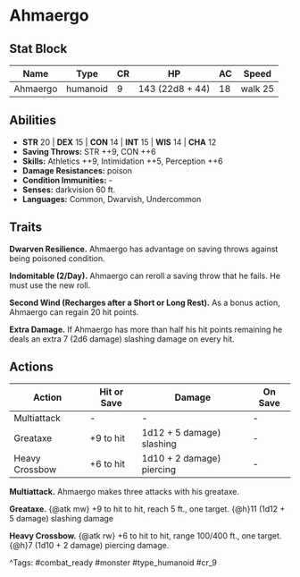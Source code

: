 # Ahmaergo

## Stat Block

| Name | Type | CR | HP | AC | Speed |
|------|------|----|----|----|-------|
| Ahmaergo | humanoid | 9 | 143 (22d8 + 44) | 18 | walk 25 |

## Abilities

- **STR** 20 | **DEX** 15 | **CON** 14 | **INT** 15 | **WIS** 14 | **CHA** 12
- **Saving Throws:** STR ++9, CON ++6  
- **Skills:** Athletics ++9, Intimidation ++5, Perception ++6  
- **Damage Resistances:** poison  
- **Condition Immunities:** -  
- **Senses:** darkvision 60 ft.  
- **Languages:** Common, Dwarvish, Undercommon

## Traits

**Dwarven Resilience.** Ahmaergo has advantage on saving throws against being poisoned condition.

**Indomitable (2/Day).** Ahmaergo can reroll a saving throw that he fails. He must use the new roll.

**Second Wind (Recharges after a Short or Long Rest).** As a bonus action, Ahmaergo can regain 20 hit points.

**Extra Damage.** If Ahmaergo has more than half his hit points remaining he deals an extra 7 (2d6 damage) slashing damage on every hit.


## Actions

| Action | Hit or Save | Damage | On Save |
|--------|--------------|--------|----------|
| Multiattack | - | - | - |
| Greataxe | +9 to hit | 1d12 + 5 damage) slashing | - |
| Heavy Crossbow | +6 to hit | 1d10 + 2 damage) piercing | - |

**Multiattack.** Ahmaergo makes three attacks with his greataxe.

**Greataxe.** {@atk mw} +9 to hit to hit, reach 5 ft., one target. {@h}11 (1d12 + 5 damage) slashing damage

**Heavy Crossbow.** {@atk rw} +6 to hit to hit, range 100/400 ft., one target. {@h}7 (1d10 + 2 damage) piercing damage.


^Tags: #combat_ready #monster #type_humanoid #cr_9